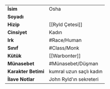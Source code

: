 |  |  |
|---|---|
| **İsim** | Osha|
| **Soyadı** | |
| **Hizip** | [[Ryld Çetesi]]|
| **Cinsiyet** | Kadın|
| **Irk** | #Race/Human|
| **Sınıf** | #Class/Monk|
| **Kütük** | [[Warbonter]]|
| **Münasebet** | #Münasebet/Düşman|
| **Karakter Betimi** | kumral uzun saçlı kadın|
| **İlave Notlar** | John Ryld'ın sekreteri|
